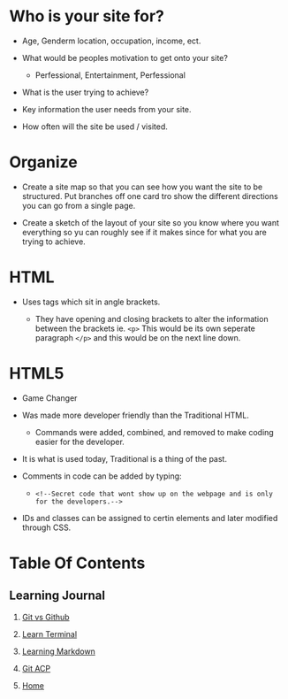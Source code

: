 # Who is your site for?
* Age, Genderm location, occupation, income, ect.

* What would be peoples motivation to get onto your site?

    * Perfessional, Entertainment, Perfessional

* What is the user trying to achieve?

* Key information the user needs from your site.

* How often will the site be used / visited.

# Organize

* Create a site map so that you can see how you want the site to be structured. Put branches off one card tro show the different directions you can go from a single page.

* Create a sketch of the layout of your site so you know where you want everything so yu can roughly see if it makes since for what you are trying to achieve.

# HTML

* Uses tags which sit in angle brackets.

    * They have opening and closing brackets to alter the information between the brackets ie. `<p>` This would be its own seperate paragraph `</p>` and this would be on the next line down.

# HTML5

* Game Changer

* Was made more developer friendly than the Traditional HTML.

    * Commands were added, combined, and removed to make coding easier for the developer.

* It is what is used today, Traditional is a thing of the past. 

* Comments in code can be added by typing:

    * `<!--Secret code that wont show up on the webpage and is only for the developers.-->`

* IDs and classes can be assigned to certin elements and later modified through CSS.

# Table Of Contents

## Learning Journal

1. [Git vs Github](https://dougie105.github.io/learningjournal/git-vs-github)

2. [Learn Terminal](https://dougie105.github.io/learningjournal/learn-terminal)

3. [Learning Markdown](https://dougie105.github.io/learningjournal/learning-markdown)

4. [Git ACP](https://dougie105.github.io/learningjournal/terminalhelp)

5. [Home](https://dougie105.github.io/learningjournal/)
